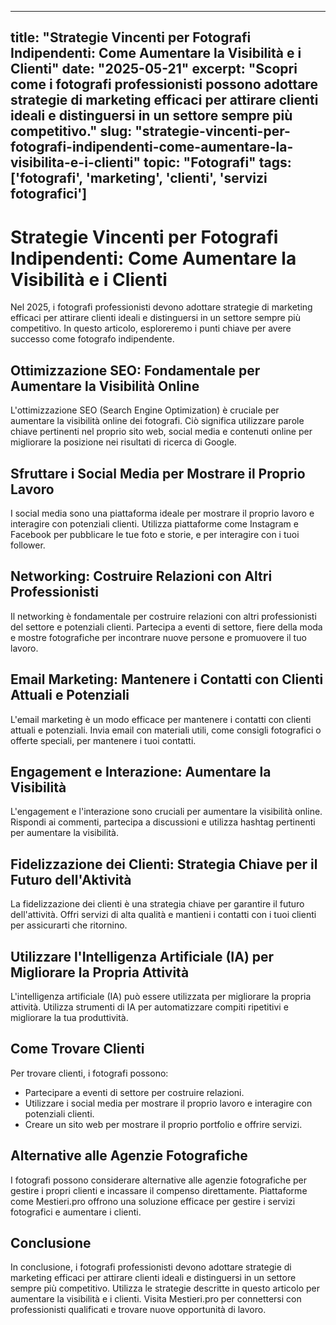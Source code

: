
---
title: "Strategie Vincenti per Fotografi Indipendenti: Come Aumentare la Visibilità e i Clienti"
date: "2025-05-21"
excerpt: "Scopri come i fotografi professionisti possono adottare strategie di marketing efficaci per attirare clienti ideali e distinguersi in un settore sempre più competitivo."
slug: "strategie-vincenti-per-fotografi-indipendenti-come-aumentare-la-visibilita-e-i-clienti"
topic: "Fotografi"
tags: ['fotografi', 'marketing', 'clienti', 'servizi fotografici']
---

# Strategie Vincenti per Fotografi Indipendenti: Come Aumentare la Visibilità e i Clienti

Nel 2025, i fotografi professionisti devono adottare strategie di marketing efficaci per attirare clienti ideali e distinguersi in un settore sempre più competitivo. In questo articolo, esploreremo i punti chiave per avere successo come fotografo indipendente.

## Ottimizzazione SEO: Fondamentale per Aumentare la Visibilità Online

L'ottimizzazione SEO (Search Engine Optimization) è cruciale per aumentare la visibilità online dei fotografi. Ciò significa utilizzare parole chiave pertinenti nel proprio sito web, social media e contenuti online per migliorare la posizione nei risultati di ricerca di Google.

## Sfruttare i Social Media per Mostrare il Proprio Lavoro

I social media sono una piattaforma ideale per mostrare il proprio lavoro e interagire con potenziali clienti. Utilizza piattaforme come Instagram e Facebook per pubblicare le tue foto e storie, e per interagire con i tuoi follower.

## Networking: Costruire Relazioni con Altri Professionisti

Il networking è fondamentale per costruire relazioni con altri professionisti del settore e potenziali clienti. Partecipa a eventi di settore, fiere della moda e mostre fotografiche per incontrare nuove persone e promuovere il tuo lavoro.

## Email Marketing: Mantenere i Contatti con Clienti Attuali e Potenziali

L'email marketing è un modo efficace per mantenere i contatti con clienti attuali e potenziali. Invia email con materiali utili, come consigli fotografici o offerte speciali, per mantenere i tuoi contatti.

## Engagement e Interazione: Aumentare la Visibilità

L'engagement e l'interazione sono cruciali per aumentare la visibilità online. Rispondi ai commenti, partecipa a discussioni e utilizza hashtag pertinenti per aumentare la visibilità.

## Fidelizzazione dei Clienti: Strategia Chiave per il Futuro dell'Aktività

La fidelizzazione dei clienti è una strategia chiave per garantire il futuro dell'attività. Offri servizi di alta qualità e mantieni i contatti con i tuoi clienti per assicurarti che ritornino.

## Utilizzare l'Intelligenza Artificiale (IA) per Migliorare la Propria Attività

L'intelligenza artificiale (IA) può essere utilizzata per migliorare la propria attività. Utilizza strumenti di IA per automatizzare compiti ripetitivi e migliorare la tua produttività.

## Come Trovare Clienti

Per trovare clienti, i fotografi possono:

* Partecipare a eventi di settore per costruire relazioni.
* Utilizzare i social media per mostrare il proprio lavoro e interagire con potenziali clienti.
* Creare un sito web per mostrare il proprio portfolio e offrire servizi.

## Alternative alle Agenzie Fotografiche

I fotografi possono considerare alternative alle agenzie fotografiche per gestire i propri clienti e incassare il compenso direttamente. Piattaforme come Mestieri.pro offrono una soluzione efficace per gestire i servizi fotografici e aumentare i clienti.

## Conclusione

In conclusione, i fotografi professionisti devono adottare strategie di marketing efficaci per attirare clienti ideali e distinguersi in un settore sempre più competitivo. Utilizza le strategie descritte in questo articolo per aumentare la visibilità e i clienti. Visita Mestieri.pro per connettersi con professionisti qualificati e trovare nuove opportunità di lavoro.
